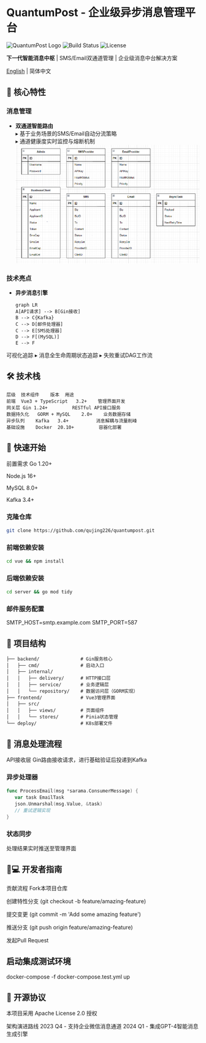 # QuantumPost - 企业级异步消息管理平台

![QuantumPost Logo](https://via.placeholder.com/150x50.png?text=QuantumPost+)
![Build Status](https://img.shields.io/badge/build-passing-brightgreen)
![License](https://img.shields.io/badge/license-Apache--2.0-blue)

**下一代智能消息中枢** | SMS/Email双通道管理 | 企业级消息中台解决方案

[English](./README_EN.md) | 简体中文

## 📌 核心特性

### 消息管理
- **双通道智能路由**  
  ▸ 基于业务场景的SMS/Email自动分流策略  
  ▸ 通道健康度实时监控与熔断机制
  ![img.png](vue/src/img/img.png)
### 技术亮点
- **异步消息引擎**
  ```mermaid
  graph LR
  A[API请求] --> B[Gin接收]
  B --> C{Kafka}
  C --> D[邮件处理器]
  C --> E[SMS处理器]
  D --> F[(MySQL)]
  E --> F
可视化追踪
▸ 消息全生命周期状态追踪
▸ 失败重试DAG工作流

## 🛠️ 技术栈
```
层级	技术组件	版本	用途
前端	Vue3 + TypeScript	3.2+	管理界面开发
网关层	Gin	1.24+	      RESTful API接口服务
数据持久化	GORM + MySQL	2.0+	业务数据存储
异步队列	Kafka 	3.4+	      消息解耦与流量削峰
基础设施	Docker	20.10+	       容器化部署
```
## 🚀 快速开始
前置需求
Go 1.20+

Node.js 16+

MySQL 8.0+

Kafka 3.4+

### 克隆仓库
``` bash
git clone https://github.com/qujing226/quantumpost.git
```

### 前端依赖安装
``` bash
cd vue && npm install
```

### 后端依赖安装
``` bash
cd server && go mod tidy
```

### 邮件服务配置
SMTP_HOST=smtp.example.com
SMTP_PORT=587

## 🧩 项目结构
```quantumpost/
├── backend/               # Gin服务核心
│   ├── cmd/               # 启动入口
│   ├── internal/          
│   │   ├── delivery/      # HTTP接口层
│   │   ├── service/       # 业务逻辑层
│   │   └── repository/    # 数据访问层（GORM实现）
├── frontend/              # Vue3管理界面
│   ├── src/
│   │   ├── views/         # 页面组件
│   │   └── stores/        # Pinia状态管理
└── deploy/                # K8s部署文件
```
## 📡 消息处理流程
API接收层
Gin路由接收请求，进行基础验证后投递到Kafka

### 异步处理器

``` go
func ProcessEmail(msg *sarama.ConsumerMessage) {
   var task EmailTask
   json.Unmarshal(msg.Value, &task)
   // 重试逻辑实现
}
```
### 状态同步
处理结果实时推送至管理界面

## 🧑💻 开发者指南
贡献流程
Fork本项目仓库

创建特性分支 (git checkout -b feature/amazing-feature)

提交变更 (git commit -m 'Add some amazing feature')

推送分支 (git push origin feature/amazing-feature)

发起Pull Request


## 启动集成测试环境
docker-compose -f docker-compose.test.yml up
## 📜 开源协议
本项目采用 Apache License 2.0 授权

架构演进路线
2023 Q4 - 支持企业微信消息通道
2024 Q1 - 集成GPT-4智能消息生成引擎


